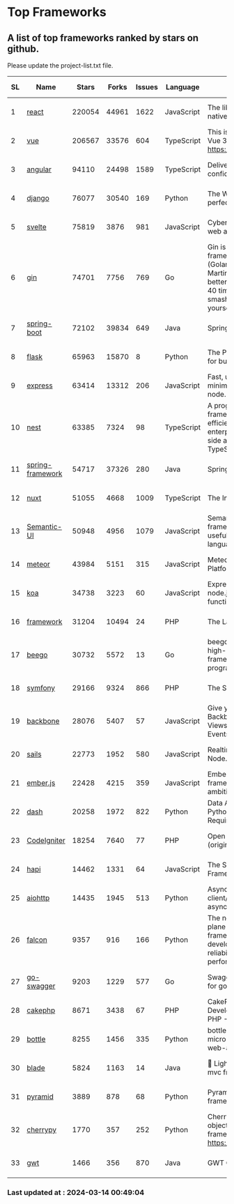 # Top Frameworks
## A list of top frameworks ranked by stars on github.  
Please update the project-list.txt file.

| SL| Name  | Stars| Forks| Issues | Language | Description | Last Commit |
| --| ------| -----| ---- | ------ | -------- | ----------- | ----------- |
| 1 | [react](https://github.com/facebook/react) | 220054 | 44961 | 1622 | JavaScript | The library for web and native user interfaces. | 2024-03-13 22:10:41 |
| 2 | [vue](https://github.com/vuejs/vue) | 206567 | 33576 | 604 | TypeScript | This is the repo for Vue 2. For Vue 3, go to https://github.com/vuejs/core | 2023-12-31 13:23:55 |
| 3 | [angular](https://github.com/angular/angular) | 94110 | 24498 | 1589 | TypeScript | Deliver web apps with confidence 🚀 | 2024-03-13 22:35:34 |
| 4 | [django](https://github.com/django/django) | 76077 | 30540 | 169 | Python | The Web framework for perfectionists with deadlines. | 2024-03-13 16:46:37 |
| 5 | [svelte](https://github.com/sveltejs/svelte) | 75819 | 3876 | 981 | JavaScript | Cybernetically enhanced web apps | 2024-03-13 16:50:41 |
| 6 | [gin](https://github.com/gin-gonic/gin) | 74701 | 7756 | 769 | Go | Gin is a HTTP web framework written in Go (Golang). It features a Martini-like API with much better performance -- up to 40 times faster. If you need smashing performance, get yourself some Gin. | 2024-03-13 15:22:05 |
| 7 | [spring-boot](https://github.com/spring-projects/spring-boot) | 72102 | 39834 | 649 | Java | Spring Boot | 2024-03-13 20:21:24 |
| 8 | [flask](https://github.com/pallets/flask) | 65963 | 15870 | 8 | Python | The Python micro framework for building web applications. | 2024-02-12 20:50:45 |
| 9 | [express](https://github.com/expressjs/express) | 63414 | 13312 | 206 | JavaScript | Fast, unopinionated, minimalist web framework for node. | 2024-03-11 15:19:21 |
| 10 | [nest](https://github.com/nestjs/nest) | 63385 | 7324 | 98 | TypeScript | A progressive Node.js framework for building efficient, scalable, and enterprise-grade server-side applications with TypeScript/JavaScript 🚀 | 2024-03-13 08:39:47 |
| 11 | [spring-framework](https://github.com/spring-projects/spring-framework) | 54717 | 37326 | 280 | Java | Spring Framework | 2024-03-13 17:07:21 |
| 12 | [nuxt](https://github.com/nuxt/nuxt) | 51055 | 4668 | 1009 | TypeScript | The Intuitive Vue Framework. | 2024-03-14 00:18:44 |
| 13 | [Semantic-UI](https://github.com/Semantic-Org/Semantic-UI) | 50948 | 4956 | 1079 | JavaScript | Semantic is a UI component framework based around useful principles from natural language. | 2023-01-11 17:05:32 |
| 14 | [meteor](https://github.com/meteor/meteor) | 43984 | 5151 | 315 | JavaScript | Meteor, the JavaScript App Platform | 2024-03-12 19:15:12 |
| 15 | [koa](https://github.com/koajs/koa) | 34738 | 3223 | 60 | JavaScript | Expressive middleware for node.js using ES2017 async functions | 2024-01-17 02:02:10 |
| 16 | [framework](https://github.com/laravel/framework) | 31204 | 10494 | 24 | PHP | The Laravel Framework. | 2024-03-13 20:54:13 |
| 17 | [beego](https://github.com/beego/beego) | 30732 | 5572 | 13 | Go | beego is an open-source, high-performance web framework for the Go programming language. | 2024-03-12 15:40:09 |
| 18 | [symfony](https://github.com/symfony/symfony) | 29166 | 9324 | 866 | PHP | The Symfony PHP framework | 2024-03-13 21:33:01 |
| 19 | [backbone](https://github.com/jashkenas/backbone) | 28076 | 5407 | 57 | JavaScript | Give your JS App some Backbone with Models, Views, Collections, and Events | 2024-03-06 23:22:47 |
| 20 | [sails](https://github.com/balderdashy/sails) | 22773 | 1952 | 580 | JavaScript | Realtime MVC Framework for Node.js | 2024-02-01 21:05:31 |
| 21 | [ember.js](https://github.com/emberjs/ember.js) | 22428 | 4215 | 359 | JavaScript | Ember.js - A JavaScript framework for creating ambitious web applications | 2024-03-12 03:30:09 |
| 22 | [dash](https://github.com/plotly/dash) | 20258 | 1972 | 822 | Python | Data Apps & Dashboards for Python. No JavaScript Required. | 2024-03-08 14:23:14 |
| 23 | [CodeIgniter](https://github.com/bcit-ci/CodeIgniter) | 18254 | 7640 | 77 | PHP | Open Source PHP Framework (originally from EllisLab) | 2024-02-10 21:52:04 |
| 24 | [hapi](https://github.com/hapijs/hapi) | 14462 | 1331 | 64 | JavaScript | The Simple, Secure Framework Developers Trust | 2024-03-13 15:09:25 |
| 25 | [aiohttp](https://github.com/aio-libs/aiohttp) | 14435 | 1945 | 513 | Python | Asynchronous HTTP client/server framework for asyncio and Python | 2024-03-12 10:34:39 |
| 26 | [falcon](https://github.com/falconry/falcon) | 9357 | 916 | 166 | Python | The no-magic web data plane API and microservices framework for Python developers, with a focus on reliability, correctness, and performance at scale. | 2024-03-02 13:22:28 |
| 27 | [go-swagger](https://github.com/go-swagger/go-swagger) | 9203 | 1229 | 577 | Go | Swagger 2.0 implementation for go | 2024-03-10 11:43:03 |
| 28 | [cakephp](https://github.com/cakephp/cakephp) | 8671 | 3438 | 67 | PHP | CakePHP: The Rapid Development Framework for PHP - Official Repository | 2024-03-13 18:56:49 |
| 29 | [bottle](https://github.com/bottlepy/bottle) | 8255 | 1456 | 335 | Python | bottle.py is a fast and simple micro-framework for python web-applications. | 2024-01-03 22:31:48 |
| 30 | [blade](https://github.com/lets-blade/blade) | 5824 | 1163 | 14 | Java | :rocket: Lightning fast and elegant mvc framework for Java8 | 2023-06-16 05:18:49 |
| 31 | [pyramid](https://github.com/Pylons/pyramid) | 3889 | 878 | 68 | Python | Pyramid - A Python web framework | 2024-03-03 23:38:59 |
| 32 | [cherrypy](https://github.com/cherrypy/cherrypy) | 1770 | 357 | 252 | Python | CherryPy is a pythonic, object-oriented HTTP framework.      https://cherrypy.dev | 2024-02-25 03:28:13 |
| 33 | [gwt](https://github.com/gwtproject/gwt) | 1466 | 356 | 870 | Java | GWT Open Source Project | 2024-02-14 15:40:02 |

### Last updated at : 2024-03-14 00:49:04
